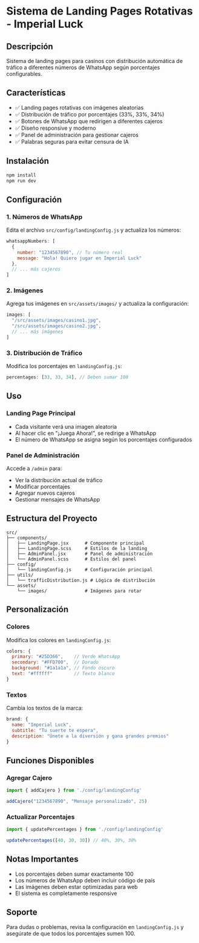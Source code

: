 # Sistema de Landing Pages Rotativas - Imperial Luck

## Descripción
Sistema de landing pages para casinos con distribución automática de tráfico a diferentes números de WhatsApp según porcentajes configurables.

## Características
- ✅ Landing pages rotativas con imágenes aleatorias
- ✅ Distribución de tráfico por porcentajes (33%, 33%, 34%)
- ✅ Botones de WhatsApp que redirigen a diferentes cajeros
- ✅ Diseño responsive y moderno
- ✅ Panel de administración para gestionar cajeros
- ✅ Palabras seguras para evitar censura de IA

## Instalación
```bash
npm install
npm run dev
```

## Configuración

### 1. Números de WhatsApp
Edita el archivo `src/config/landingConfig.js` y actualiza los números:

```javascript
whatsappNumbers: [
  {
    number: "1234567890", // Tu número real
    message: "Hola! Quiero jugar en Imperial Luck"
  },
  // ... más cajeros
]
```

### 2. Imágenes
Agrega tus imágenes en `src/assets/images/` y actualiza la configuración:

```javascript
images: [
  "/src/assets/images/casino1.jpg",
  "/src/assets/images/casino2.jpg", 
  // ... más imágenes
]
```

### 3. Distribución de Tráfico
Modifica los porcentajes en `landingConfig.js`:

```javascript
percentages: [33, 33, 34], // Deben sumar 100
```

## Uso

### Landing Page Principal
- Cada visitante verá una imagen aleatoria
- Al hacer clic en "¡Juega Ahora!", se redirige a WhatsApp
- El número de WhatsApp se asigna según los porcentajes configurados

### Panel de Administración
Accede a `/admin` para:
- Ver la distribución actual de tráfico
- Modificar porcentajes
- Agregar nuevos cajeros
- Gestionar mensajes de WhatsApp

## Estructura del Proyecto
```
src/
├── components/
│   ├── LandingPage.jsx      # Componente principal
│   ├── LandingPage.scss     # Estilos de la landing
│   ├── AdminPanel.jsx       # Panel de administración
│   └── AdminPanel.scss      # Estilos del panel
├── config/
│   └── landingConfig.js     # Configuración principal
├── utils/
│   └── trafficDistribution.js # Lógica de distribución
└── assets/
    └── images/              # Imágenes para rotar
```

## Personalización

### Colores
Modifica los colores en `landingConfig.js`:
```javascript
colors: {
  primary: "#25D366",    // Verde WhatsApp
  secondary: "#FFD700",  // Dorado
  background: "#1a1a1a", // Fondo oscuro
  text: "#ffffff"        // Texto blanco
}
```

### Textos
Cambia los textos de la marca:
```javascript
brand: {
  name: "Imperial Luck",
  subtitle: "Tu suerte te espera",
  description: "Únete a la diversión y gana grandes premios"
}
```

## Funciones Disponibles

### Agregar Cajero
```javascript
import { addCajero } from './config/landingConfig'

addCajero("1234567890", "Mensaje personalizado", 25)
```

### Actualizar Porcentajes
```javascript
import { updatePercentages } from './config/landingConfig'

updatePercentages([40, 30, 30]) // 40%, 30%, 30%
```

## Notas Importantes
- Los porcentajes deben sumar exactamente 100
- Los números de WhatsApp deben incluir código de país
- Las imágenes deben estar optimizadas para web
- El sistema es completamente responsive

## Soporte
Para dudas o problemas, revisa la configuración en `landingConfig.js` y asegúrate de que todos los porcentajes sumen 100.
